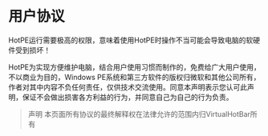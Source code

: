# 用户协议
HotPE运行需要极高的权限，意味着使用HotPE时操作不当可能会导致电脑的软硬件受到损坏！

HotPE为实现方便维护电脑，结合用户使用习惯而制作的，免费给广大用户使用，不以商业为目的，Windows PE系统和第三方软件的版权归微软和其他公司所有，作者对其中内容不负任何责任，仅供技术交流使用。同意本声明表示您认可此声明，保证不会做出损害各方利益的行为，并同意自己为自己的行为负责。
> 声明
本页面所有协议的最终解释权在法律允许的范围内归VirtualHotBar所有